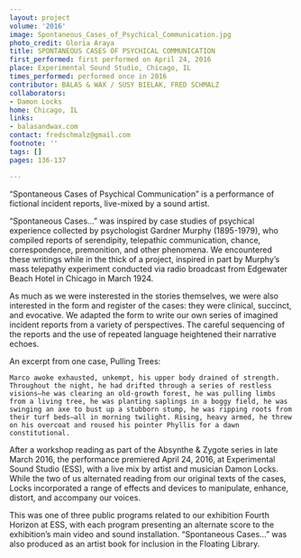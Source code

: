 ```yaml
---
layout: project
volume: '2016'
image: Spontaneous_Cases_of_Psychical_Communication.jpg
photo_credit: Gloria Araya
title: SPONTANEOUS CASES OF PSYCHICAL COMMUNICATION
first_performed: first performed on April 24, 2016
place: Experimental Sound Studio, Chicago, IL
times_performed: performed once in 2016
contributor: BALAS & WAX / SUSY BIELAK, FRED SCHMALZ
collaborators:
- Damon Locks
home: Chicago, IL
links:
- balasandwax.com
contact: fredschmalz@gmail.com
footnote: ''
tags: []
pages: 136-137

---
```


“Spontaneous Cases of Psychical Communication” is a performance of fictional incident reports, live-mixed by a sound artist.

“Spontaneous Cases…” was inspired by case studies of psychical experience collected by psychologist Gardner Murphy (1895-1979), who compiled reports of serendipity, telepathic communication, chance, correspondence, premonition, and other phenomena. We encountered these writings while in the thick of a project, inspired in part by Murphy’s mass telepathy experiment conducted via radio broadcast from Edgewater Beach Hotel in Chicago in March 1924.

As much as we were insterested in the stories themselves, we were also interested in the form and register of the cases: they were clinical, succinct, and evocative. We adapted the form to write our own series of imagined incident reports from a variety of perspectives. The careful sequencing of the reports and the use of repeated language heightened their narrative echoes.

An excerpt from one case, Pulling Trees:

	Marco awoke exhausted, unkempt, his upper body drained of strength. Throughout the night, he had drifted through a series of restless visions—he was clearing an old-growth forest, he was pulling limbs from a living tree, he was planting saplings in a boggy field, he was swinging an axe to bust up a stubborn stump, he was ripping roots from their turf beds—all in morning twilight. Rising, heavy armed, he threw on his overcoat and roused his pointer Phyllis for a dawn constitutional.

After a workshop reading as part of the Absynthe & Zygote series in late March 2016, the performance premiered April 24, 2016, at Experimental Sound Studio (ESS), with a live mix by artist and musician Damon Locks. While the two of us alternated reading from our original texts of the cases, Locks incorporated a range of effects and devices to manipulate, enhance, distort, and accompany our voices.

This was one of three public programs related to our exhibition Fourth Horizon at ESS, with each program presenting an alternate score to the exhibition’s main video and sound installation. “Spontaneous Cases…” was also produced as an artist book for inclusion in the Floating Library.
